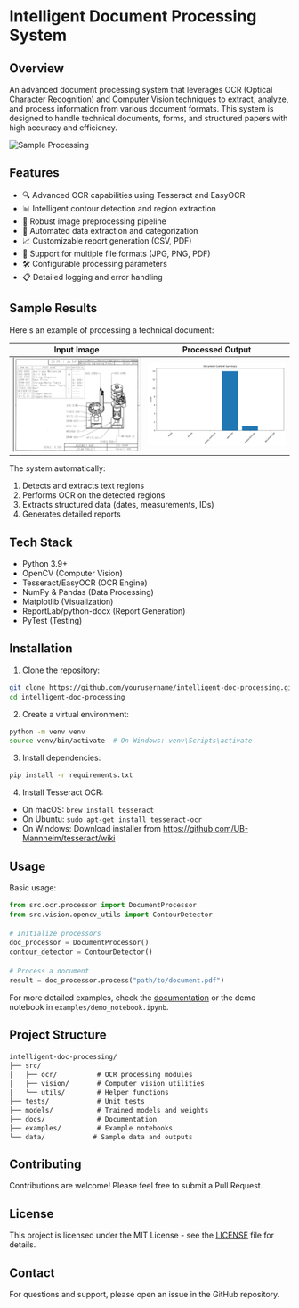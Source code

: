 # Intelligent Document Processing System

## Overview
An advanced document processing system that leverages OCR (Optical Character Recognition) and Computer Vision techniques to extract, analyze, and process information from various document formats. This system is designed to handle technical documents, forms, and structured papers with high accuracy and efficiency.

![Sample Processing](samples/output/T1_visualization.png)

## Features
- 🔍 Advanced OCR capabilities using Tesseract and EasyOCR
- 📊 Intelligent contour detection and region extraction
- 🔧 Robust image preprocessing pipeline
- 📝 Automated data extraction and categorization
- 📈 Customizable report generation (CSV, PDF)
- 📁 Support for multiple file formats (JPG, PNG, PDF)
- 🛠 Configurable processing parameters
- 📋 Detailed logging and error handling

## Sample Results

Here's an example of processing a technical document:

Input Image             |  Processed Output
:-------------------------:|:-------------------------:
![Input](samples/images/T1.jpeg)  |  ![Output](samples/output/T1_summary.png)

The system automatically:
1. Detects and extracts text regions
2. Performs OCR on the detected regions
3. Extracts structured data (dates, measurements, IDs)
4. Generates detailed reports

## Tech Stack
- Python 3.9+
- OpenCV (Computer Vision)
- Tesseract/EasyOCR (OCR Engine)
- NumPy & Pandas (Data Processing)
- Matplotlib (Visualization)
- ReportLab/python-docx (Report Generation)
- PyTest (Testing)

## Installation

1. Clone the repository:
```bash
git clone https://github.com/yourusername/intelligent-doc-processing.git
cd intelligent-doc-processing
```

2. Create a virtual environment:
```bash
python -m venv venv
source venv/bin/activate  # On Windows: venv\Scripts\activate
```

3. Install dependencies:
```bash
pip install -r requirements.txt
```

4. Install Tesseract OCR:
- On macOS: `brew install tesseract`
- On Ubuntu: `sudo apt-get install tesseract-ocr`
- On Windows: Download installer from https://github.com/UB-Mannheim/tesseract/wiki

## Usage

Basic usage:
```python
from src.ocr.processor import DocumentProcessor
from src.vision.opencv_utils import ContourDetector

# Initialize processors
doc_processor = DocumentProcessor()
contour_detector = ContourDetector()

# Process a document
result = doc_processor.process("path/to/document.pdf")
```

For more detailed examples, check the [documentation](docs/USAGE.md) or the demo notebook in `examples/demo_notebook.ipynb`.

## Project Structure
```
intelligent-doc-processing/
├── src/
│   ├── ocr/          # OCR processing modules
│   ├── vision/       # Computer vision utilities
│   └── utils/        # Helper functions
├── tests/            # Unit tests
├── models/           # Trained models and weights
├── docs/             # Documentation
├── examples/         # Example notebooks
└── data/            # Sample data and outputs
```

## Contributing
Contributions are welcome! Please feel free to submit a Pull Request.

## License
This project is licensed under the MIT License - see the [LICENSE](LICENSE) file for details.

## Contact
For questions and support, please open an issue in the GitHub repository.